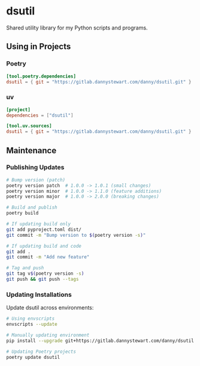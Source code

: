 # dsutil

Shared utility library for my Python scripts and programs.

## Using in Projects

### Poetry

```toml
[tool.poetry.dependencies]
dsutil = { git = "https://gitlab.dannystewart.com/danny/dsutil.git" }
```

### uv

```toml
[project]
dependencies = ["dsutil"]

[tool.uv.sources]
dsutil = { git = "https://gitlab.dannystewart.com/danny/dsutil.git" }
```

## Maintenance

### Publishing Updates

```bash
# Bump version (patch)
poetry version patch  # 1.0.0 -> 1.0.1 (small changes)
poetry version minor  # 1.0.0 -> 1.1.0 (feature additions)
poetry version major  # 1.0.0 -> 2.0.0 (breaking changes)

# Build and publish
poetry build

# If updating build only
git add pyproject.toml dist/
git commit -m "Bump version to $(poetry version -s)"

# If updating build and code
git add .
git commit -m "Add new feature"

# Tag and push
git tag v$(poetry version -s)
git push && git push --tags
```

### Updating Installations

Update dsutil across environments:

```bash
# Using envscripts
envscripts --update

# Manually updating environment
pip install --upgrade git+https://gitlab.dannystewart.com/danny/dsutil.git

# Updating Poetry projects
poetry update dsutil
```
